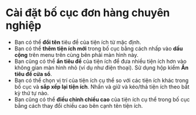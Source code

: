 # **Cài đặt bố cục đơn hàng chuyên nghiệp**

- Bạn có thể **đổi tên** tiêu đề của tiện ích từ mặc định.
- Bạn có thể **thêm tiện ích mới** trong bố cục bằng cách nhấp vào **dấu cộng** trên menu trên cùng bên phải màn hình này.
- Bạn cũng có thể **ẩn tiêu đề** của tiện ích để đưa nhiều tiện ích hơn vào không gian màn hình nhỏ (ví dụ như điện thoại). Sử dụng hộp kiểm **Ẩn tiêu đề cửa sổ**.
- Bạn có thể chọn vị trí của tiện ích cụ thể so với các tiện ích khác trong bố cục và **sắp xếp lại tiện ích**. Nhấn và giữ và kéo/thả tiện ích theo bất kỳ thứ tự nào.
- Bạn cũng có thể **điều chỉnh chiều cao** của tiện ích cụ thể trong bố cục bằng cách thay đổi chiều cao bên cạnh tên tiện ích.

